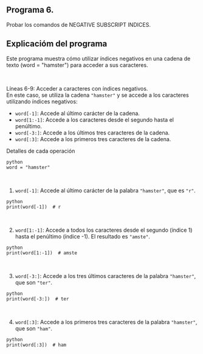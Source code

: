 ## Programa 6.
Probar los comandos de NEGATIVE SUBSCRIPT INDICES.

## Explicacióm del programa
Este programa muestra cómo utilizar índices negativos en una cadena de texto (word = "hamster") para acceder a sus caracteres.

<br/>

Líneas 6-9: Acceder a caracteres con índices negativos. <br/>
En este caso, se utiliza la cadena `"hamster"` y se accede a los caracteres utilizando índices negativos:

* `word[-1]`: Accede al último carácter de la cadena.
* `word[1:-1]`: Accede a los caracteres desde el segundo hasta el penúltimo.
* `word[-3:]`: Accede a los últimos tres caracteres de la cadena.
* `word[:3]`: Accede a los primeros tres caracteres de la cadena.

Detalles de cada operación
```
python
word = "hamster"
```
<br/>

1. `word[-1]`: Accede al último carácter de la palabra `"hamster"`, que es `"r"`.
```
python
print(word[-1])  # r
```
<br/>

2. `word[1:-1]`: Accede a todos los caracteres desde el segundo (índice 1) hasta el penúltimo (índice -1). El resultado es `"amste"`.
```
python
print(word[1:-1])  # amste
 ```

<br/>

3. `word[-3:]`: Accede a los tres últimos caracteres de la palabra `"hamster"`, que son `"ter"`.
```
python
print(word[-3:])  # ter
```

<br/>

4. `word[:3]`: Accede a los primeros tres caracteres de la palabra `"hamster"`, que son `"ham"`.
```
python
print(word[:3])  # ham
```
